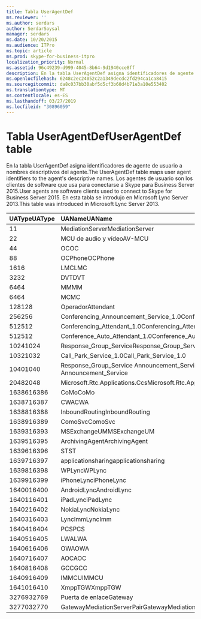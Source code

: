 ```yaml
---
title: Tabla UserAgentDef
ms.reviewer: ''
ms.author: serdars
author: SerdarSoysal
manager: serdars
ms.date: 10/20/2015
ms.audience: ITPro
ms.topic: article
ms.prod: skype-for-business-itpro
localization_priority: Normal
ms.assetid: 96c49239-d999-4045-8b64-9d1940cce8ff
description: En la tabla UserAgentDef asigna identificadores de agente de usuario a nombres descriptivos del agente. Los agentes de usuario son los clientes de software que usa para conectarse a Skype para Business Server 2015. En esta tabla se introdujo en Microsoft Lync Server 2013.
ms.openlocfilehash: 6248c2ec24052c2a1349decdc2fd294ca1ca8415
ms.sourcegitcommit: da8c037bb30abf5d5cf3b60d4b71e3a10e553402
ms.translationtype: MT
ms.contentlocale: es-ES
ms.lasthandoff: 03/27/2019
ms.locfileid: "30896059"
---
```

# <a name="useragentdef-table"></a><span data-ttu-id="4ed85-105">Tabla UserAgentDef</span><span class="sxs-lookup"><span data-stu-id="4ed85-105">UserAgentDef table</span></span>
 
<span data-ttu-id="4ed85-106">En la tabla UserAgentDef asigna identificadores de agente de usuario a nombres descriptivos del agente.</span><span class="sxs-lookup"><span data-stu-id="4ed85-106">The UserAgentDef table maps user agent identifiers to the agent's descriptive names.</span></span> <span data-ttu-id="4ed85-107">Los agentes de usuario son los clientes de software que usa para conectarse a Skype para Business Server 2015.</span><span class="sxs-lookup"><span data-stu-id="4ed85-107">User agents are software clients used to connect to Skype for Business Server 2015.</span></span> <span data-ttu-id="4ed85-108">En esta tabla se introdujo en Microsoft Lync Server 2013.</span><span class="sxs-lookup"><span data-stu-id="4ed85-108">This table was introduced in Microsoft Lync Server 2013.</span></span>
  
|<span data-ttu-id="4ed85-109">**UAType**</span><span class="sxs-lookup"><span data-stu-id="4ed85-109">**UAType**</span></span>|<span data-ttu-id="4ed85-110">**UAName**</span><span class="sxs-lookup"><span data-stu-id="4ed85-110">**UAName**</span></span>|<span data-ttu-id="4ed85-111">**UACategory**</span><span class="sxs-lookup"><span data-stu-id="4ed85-111">**UACategory**</span></span>|
|:-----|:-----|:-----|
|<span data-ttu-id="4ed85-112">1</span><span class="sxs-lookup"><span data-stu-id="4ed85-112">1</span></span>  <br/> |<span data-ttu-id="4ed85-113">MediationServer</span><span class="sxs-lookup"><span data-stu-id="4ed85-113">MediationServer</span></span>  <br/> |<span data-ttu-id="4ed85-114">MediationServer</span><span class="sxs-lookup"><span data-stu-id="4ed85-114">MediationServer</span></span>  <br/> |
|<span data-ttu-id="4ed85-115">2</span><span class="sxs-lookup"><span data-stu-id="4ed85-115">2</span></span>  <br/> |<span data-ttu-id="4ed85-116">MCU de audio y vídeo</span><span class="sxs-lookup"><span data-stu-id="4ed85-116">AV-MCU</span></span>  <br/> |<span data-ttu-id="4ed85-117">MCU de audio y vídeo</span><span class="sxs-lookup"><span data-stu-id="4ed85-117">AV-MCU</span></span>  <br/> |
|<span data-ttu-id="4ed85-118">4</span><span class="sxs-lookup"><span data-stu-id="4ed85-118">4</span></span>  <br/> |<span data-ttu-id="4ed85-119">OC</span><span class="sxs-lookup"><span data-stu-id="4ed85-119">OC</span></span>  <br/> |<span data-ttu-id="4ed85-120">OC</span><span class="sxs-lookup"><span data-stu-id="4ed85-120">OC</span></span>  <br/> |
|<span data-ttu-id="4ed85-121">8</span><span class="sxs-lookup"><span data-stu-id="4ed85-121">8</span></span>  <br/> |<span data-ttu-id="4ed85-122">OCPhone</span><span class="sxs-lookup"><span data-stu-id="4ed85-122">OCPhone</span></span>  <br/> |<span data-ttu-id="4ed85-123">OCPhone</span><span class="sxs-lookup"><span data-stu-id="4ed85-123">OCPhone</span></span>  <br/> |
|<span data-ttu-id="4ed85-124">16</span><span class="sxs-lookup"><span data-stu-id="4ed85-124">16</span></span>  <br/> |<span data-ttu-id="4ed85-125">LMC</span><span class="sxs-lookup"><span data-stu-id="4ed85-125">LMC</span></span>  <br/> |<span data-ttu-id="4ed85-126">LMC</span><span class="sxs-lookup"><span data-stu-id="4ed85-126">LMC</span></span>  <br/> |
|<span data-ttu-id="4ed85-127">32</span><span class="sxs-lookup"><span data-stu-id="4ed85-127">32</span></span>  <br/> |<span data-ttu-id="4ed85-128">DVT</span><span class="sxs-lookup"><span data-stu-id="4ed85-128">DVT</span></span>  <br/> |<span data-ttu-id="4ed85-129">DVT</span><span class="sxs-lookup"><span data-stu-id="4ed85-129">DVT</span></span>  <br/> |
|<span data-ttu-id="4ed85-130">64</span><span class="sxs-lookup"><span data-stu-id="4ed85-130">64</span></span>  <br/> |<span data-ttu-id="4ed85-131">MM</span><span class="sxs-lookup"><span data-stu-id="4ed85-131">MM</span></span>  <br/> |<span data-ttu-id="4ed85-132">MM</span><span class="sxs-lookup"><span data-stu-id="4ed85-132">MM</span></span>  <br/> |
|<span data-ttu-id="4ed85-133">64</span><span class="sxs-lookup"><span data-stu-id="4ed85-133">64</span></span>  <br/> |<span data-ttu-id="4ed85-134">MC</span><span class="sxs-lookup"><span data-stu-id="4ed85-134">MC</span></span>  <br/> |<span data-ttu-id="4ed85-135">MM</span><span class="sxs-lookup"><span data-stu-id="4ed85-135">MM</span></span>  <br/> |
|<span data-ttu-id="4ed85-136">128</span><span class="sxs-lookup"><span data-stu-id="4ed85-136">128</span></span>  <br/> |<span data-ttu-id="4ed85-137">Operador</span><span class="sxs-lookup"><span data-stu-id="4ed85-137">Attendant</span></span>  <br/> |<span data-ttu-id="4ed85-138">Operador</span><span class="sxs-lookup"><span data-stu-id="4ed85-138">Attendant</span></span>  <br/> |
|<span data-ttu-id="4ed85-139">256</span><span class="sxs-lookup"><span data-stu-id="4ed85-139">256</span></span>  <br/> |<span data-ttu-id="4ed85-140">Conferencing_Announcement_Service_1.0</span><span class="sxs-lookup"><span data-stu-id="4ed85-140">Conferencing_Announcement_Service_1.0</span></span>  <br/> |<span data-ttu-id="4ed85-141">ENTIDADES DE CERTIFICACIÓN</span><span class="sxs-lookup"><span data-stu-id="4ed85-141">CAS</span></span>  <br/> |
|<span data-ttu-id="4ed85-142">512</span><span class="sxs-lookup"><span data-stu-id="4ed85-142">512</span></span>  <br/> |<span data-ttu-id="4ed85-143">Conferencing_Attendant_1.0</span><span class="sxs-lookup"><span data-stu-id="4ed85-143">Conferencing_Attendant_1.0</span></span>  <br/> |<span data-ttu-id="4ed85-144">CAA</span><span class="sxs-lookup"><span data-stu-id="4ed85-144">CAA</span></span>  <br/> |
|<span data-ttu-id="4ed85-145">512</span><span class="sxs-lookup"><span data-stu-id="4ed85-145">512</span></span>  <br/> |<span data-ttu-id="4ed85-146">Conference_Auto_Attendant_1.0</span><span class="sxs-lookup"><span data-stu-id="4ed85-146">Conference_Auto_Attendant_1.0</span></span>  <br/> |<span data-ttu-id="4ed85-147">CAA</span><span class="sxs-lookup"><span data-stu-id="4ed85-147">CAA</span></span>  <br/> |
|<span data-ttu-id="4ed85-148">1024</span><span class="sxs-lookup"><span data-stu-id="4ed85-148">1024</span></span>  <br/> |<span data-ttu-id="4ed85-149">Response_Group_Service</span><span class="sxs-lookup"><span data-stu-id="4ed85-149">Response_Group_Service</span></span>  <br/> |<span data-ttu-id="4ed85-150">RGS</span><span class="sxs-lookup"><span data-stu-id="4ed85-150">RGS</span></span>  <br/> |
|<span data-ttu-id="4ed85-151">1032</span><span class="sxs-lookup"><span data-stu-id="4ed85-151">1032</span></span>  <br/> |<span data-ttu-id="4ed85-152">Call_Park_Service_1.0</span><span class="sxs-lookup"><span data-stu-id="4ed85-152">Call_Park_Service_1.0</span></span>  <br/> |<span data-ttu-id="4ed85-153">CPS</span><span class="sxs-lookup"><span data-stu-id="4ed85-153">CPS</span></span>  <br/> |
|<span data-ttu-id="4ed85-154">1040</span><span class="sxs-lookup"><span data-stu-id="4ed85-154">1040</span></span>  <br/> |<span data-ttu-id="4ed85-155">Response_Group_Service Announcement_Service</span><span class="sxs-lookup"><span data-stu-id="4ed85-155">Response_Group_Service Announcement_Service</span></span>  <br/> |<span data-ttu-id="4ed85-156">COMO</span><span class="sxs-lookup"><span data-stu-id="4ed85-156">AS</span></span>  <br/> |
|<span data-ttu-id="4ed85-157">2048</span><span class="sxs-lookup"><span data-stu-id="4ed85-157">2048</span></span>  <br/> |<span data-ttu-id="4ed85-158">Microsoft.Rtc.Applications.Ccs</span><span class="sxs-lookup"><span data-stu-id="4ed85-158">Microsoft.Rtc.Applications.Ccs</span></span>  <br/> |<span data-ttu-id="4ed85-159">CCS</span><span class="sxs-lookup"><span data-stu-id="4ed85-159">CCS</span></span>  <br/> |
|<span data-ttu-id="4ed85-160">16386</span><span class="sxs-lookup"><span data-stu-id="4ed85-160">16386</span></span>  <br/> |<span data-ttu-id="4ed85-161">CoMo</span><span class="sxs-lookup"><span data-stu-id="4ed85-161">CoMo</span></span>  <br/> |<span data-ttu-id="4ed85-162">CoMo</span><span class="sxs-lookup"><span data-stu-id="4ed85-162">CoMo</span></span>  <br/> |
|<span data-ttu-id="4ed85-163">16387</span><span class="sxs-lookup"><span data-stu-id="4ed85-163">16387</span></span>  <br/> |<span data-ttu-id="4ed85-164">CWA</span><span class="sxs-lookup"><span data-stu-id="4ed85-164">CWA</span></span>  <br/> |<span data-ttu-id="4ed85-165">CWA</span><span class="sxs-lookup"><span data-stu-id="4ed85-165">CWA</span></span>  <br/> |
|<span data-ttu-id="4ed85-166">16388</span><span class="sxs-lookup"><span data-stu-id="4ed85-166">16388</span></span>  <br/> |<span data-ttu-id="4ed85-167">InboundRouting</span><span class="sxs-lookup"><span data-stu-id="4ed85-167">InboundRouting</span></span>  <br/> |<span data-ttu-id="4ed85-168">InboundRouting</span><span class="sxs-lookup"><span data-stu-id="4ed85-168">InboundRouting</span></span>  <br/> |
|<span data-ttu-id="4ed85-169">16389</span><span class="sxs-lookup"><span data-stu-id="4ed85-169">16389</span></span>  <br/> |<span data-ttu-id="4ed85-170">ComoSvc</span><span class="sxs-lookup"><span data-stu-id="4ed85-170">ComoSvc</span></span>  <br/> |<span data-ttu-id="4ed85-171">ComoSvc</span><span class="sxs-lookup"><span data-stu-id="4ed85-171">ComoSvc</span></span>  <br/> |
|<span data-ttu-id="4ed85-172">16393</span><span class="sxs-lookup"><span data-stu-id="4ed85-172">16393</span></span>  <br/> |<span data-ttu-id="4ed85-173">MSExchangeUM</span><span class="sxs-lookup"><span data-stu-id="4ed85-173">MSExchangeUM</span></span>  <br/> |<span data-ttu-id="4ed85-174">ExUM</span><span class="sxs-lookup"><span data-stu-id="4ed85-174">ExUM</span></span>  <br/> |
|<span data-ttu-id="4ed85-175">16395</span><span class="sxs-lookup"><span data-stu-id="4ed85-175">16395</span></span>  <br/> |<span data-ttu-id="4ed85-176">ArchivingAgent</span><span class="sxs-lookup"><span data-stu-id="4ed85-176">ArchivingAgent</span></span>  <br/> |<span data-ttu-id="4ed85-177">ARCHAGENT</span><span class="sxs-lookup"><span data-stu-id="4ed85-177">ARCHAGENT</span></span>  <br/> |
|<span data-ttu-id="4ed85-178">16396</span><span class="sxs-lookup"><span data-stu-id="4ed85-178">16396</span></span>  <br/> |<span data-ttu-id="4ed85-179">ST</span><span class="sxs-lookup"><span data-stu-id="4ed85-179">ST</span></span>  <br/> |<span data-ttu-id="4ed85-180">ST</span><span class="sxs-lookup"><span data-stu-id="4ed85-180">ST</span></span>  <br/> |
|<span data-ttu-id="4ed85-181">16397</span><span class="sxs-lookup"><span data-stu-id="4ed85-181">16397</span></span>  <br/> |<span data-ttu-id="4ed85-182">applicationsharing</span><span class="sxs-lookup"><span data-stu-id="4ed85-182">applicationsharing</span></span>  <br/> |<span data-ttu-id="4ed85-183">ASMCU</span><span class="sxs-lookup"><span data-stu-id="4ed85-183">ASMCU</span></span>  <br/> |
|<span data-ttu-id="4ed85-184">16398</span><span class="sxs-lookup"><span data-stu-id="4ed85-184">16398</span></span>  <br/> |<span data-ttu-id="4ed85-185">WPLync</span><span class="sxs-lookup"><span data-stu-id="4ed85-185">WPLync</span></span>  <br/> |<span data-ttu-id="4ed85-186">WPLync</span><span class="sxs-lookup"><span data-stu-id="4ed85-186">WPLync</span></span>  <br/> |
|<span data-ttu-id="4ed85-187">16399</span><span class="sxs-lookup"><span data-stu-id="4ed85-187">16399</span></span>  <br/> |<span data-ttu-id="4ed85-188">iPhoneLync</span><span class="sxs-lookup"><span data-stu-id="4ed85-188">iPhoneLync</span></span>  <br/> |<span data-ttu-id="4ed85-189">iPhoneLync</span><span class="sxs-lookup"><span data-stu-id="4ed85-189">iPhoneLync</span></span>  <br/> |
|<span data-ttu-id="4ed85-190">16400</span><span class="sxs-lookup"><span data-stu-id="4ed85-190">16400</span></span>  <br/> |<span data-ttu-id="4ed85-191">AndroidLync</span><span class="sxs-lookup"><span data-stu-id="4ed85-191">AndroidLync</span></span>  <br/> |<span data-ttu-id="4ed85-192">AndroidLync</span><span class="sxs-lookup"><span data-stu-id="4ed85-192">AndroidLync</span></span>  <br/> |
|<span data-ttu-id="4ed85-193">16401</span><span class="sxs-lookup"><span data-stu-id="4ed85-193">16401</span></span>  <br/> |<span data-ttu-id="4ed85-194">iPadLync</span><span class="sxs-lookup"><span data-stu-id="4ed85-194">iPadLync</span></span>  <br/> |<span data-ttu-id="4ed85-195">iPadLync</span><span class="sxs-lookup"><span data-stu-id="4ed85-195">iPadLync</span></span>  <br/> |
|<span data-ttu-id="4ed85-196">16402</span><span class="sxs-lookup"><span data-stu-id="4ed85-196">16402</span></span>  <br/> |<span data-ttu-id="4ed85-197">NokiaLync</span><span class="sxs-lookup"><span data-stu-id="4ed85-197">NokiaLync</span></span>  <br/> |<span data-ttu-id="4ed85-198">NokiaLync</span><span class="sxs-lookup"><span data-stu-id="4ed85-198">NokiaLync</span></span>  <br/> |
|<span data-ttu-id="4ed85-199">16403</span><span class="sxs-lookup"><span data-stu-id="4ed85-199">16403</span></span>  <br/> |<span data-ttu-id="4ed85-200">LyncImm</span><span class="sxs-lookup"><span data-stu-id="4ed85-200">LyncImm</span></span>  <br/> |<span data-ttu-id="4ed85-201">LyncImm</span><span class="sxs-lookup"><span data-stu-id="4ed85-201">LyncImm</span></span>  <br/> |
|<span data-ttu-id="4ed85-202">16404</span><span class="sxs-lookup"><span data-stu-id="4ed85-202">16404</span></span>  <br/> |<span data-ttu-id="4ed85-203">PCS</span><span class="sxs-lookup"><span data-stu-id="4ed85-203">PCS</span></span>  <br/> |<span data-ttu-id="4ed85-204">PCS</span><span class="sxs-lookup"><span data-stu-id="4ed85-204">PCS</span></span>  <br/> |
|<span data-ttu-id="4ed85-205">16405</span><span class="sxs-lookup"><span data-stu-id="4ed85-205">16405</span></span>  <br/> |<span data-ttu-id="4ed85-206">LWA</span><span class="sxs-lookup"><span data-stu-id="4ed85-206">LWA</span></span>  <br/> |<span data-ttu-id="4ed85-207">LWA</span><span class="sxs-lookup"><span data-stu-id="4ed85-207">LWA</span></span>  <br/> |
|<span data-ttu-id="4ed85-208">16406</span><span class="sxs-lookup"><span data-stu-id="4ed85-208">16406</span></span>  <br/> |<span data-ttu-id="4ed85-209">OWA</span><span class="sxs-lookup"><span data-stu-id="4ed85-209">OWA</span></span>  <br/> |<span data-ttu-id="4ed85-210">OWA</span><span class="sxs-lookup"><span data-stu-id="4ed85-210">OWA</span></span>  <br/> |
|<span data-ttu-id="4ed85-211">16407</span><span class="sxs-lookup"><span data-stu-id="4ed85-211">16407</span></span>  <br/> |<span data-ttu-id="4ed85-212">AOC</span><span class="sxs-lookup"><span data-stu-id="4ed85-212">AOC</span></span>  <br/> |<span data-ttu-id="4ed85-213">AOC</span><span class="sxs-lookup"><span data-stu-id="4ed85-213">AOC</span></span>  <br/> |
|<span data-ttu-id="4ed85-214">16408</span><span class="sxs-lookup"><span data-stu-id="4ed85-214">16408</span></span>  <br/> |<span data-ttu-id="4ed85-215">GCC</span><span class="sxs-lookup"><span data-stu-id="4ed85-215">GCC</span></span>  <br/> |<span data-ttu-id="4ed85-216">GCC</span><span class="sxs-lookup"><span data-stu-id="4ed85-216">GCC</span></span>  <br/> |
|<span data-ttu-id="4ed85-217">16409</span><span class="sxs-lookup"><span data-stu-id="4ed85-217">16409</span></span>  <br/> |<span data-ttu-id="4ed85-218">IMMCU</span><span class="sxs-lookup"><span data-stu-id="4ed85-218">IMMCU</span></span>  <br/> |<span data-ttu-id="4ed85-219">IMMCU</span><span class="sxs-lookup"><span data-stu-id="4ed85-219">IMMCU</span></span>  <br/> |
|<span data-ttu-id="4ed85-220">16410</span><span class="sxs-lookup"><span data-stu-id="4ed85-220">16410</span></span>  <br/> |<span data-ttu-id="4ed85-221">XmppTGW</span><span class="sxs-lookup"><span data-stu-id="4ed85-221">XmppTGW</span></span>  <br/> |<span data-ttu-id="4ed85-222">XmppGateway</span><span class="sxs-lookup"><span data-stu-id="4ed85-222">XmppGateway</span></span>  <br/> |
|<span data-ttu-id="4ed85-223">32769</span><span class="sxs-lookup"><span data-stu-id="4ed85-223">32769</span></span>  <br/> |<span data-ttu-id="4ed85-224">Puerta de enlace</span><span class="sxs-lookup"><span data-stu-id="4ed85-224">Gateway</span></span>  <br/> |<span data-ttu-id="4ed85-225">Puerta de enlace</span><span class="sxs-lookup"><span data-stu-id="4ed85-225">Gateway</span></span>  <br/> |
|<span data-ttu-id="4ed85-226">32770</span><span class="sxs-lookup"><span data-stu-id="4ed85-226">32770</span></span>  <br/> |<span data-ttu-id="4ed85-227">GatewayMediationServerPair</span><span class="sxs-lookup"><span data-stu-id="4ed85-227">GatewayMediationServerPair</span></span>  <br/> |<span data-ttu-id="4ed85-228">GatewayMediationServerPair</span><span class="sxs-lookup"><span data-stu-id="4ed85-228">GatewayMediationServerPair</span></span>  <br/> |
   

